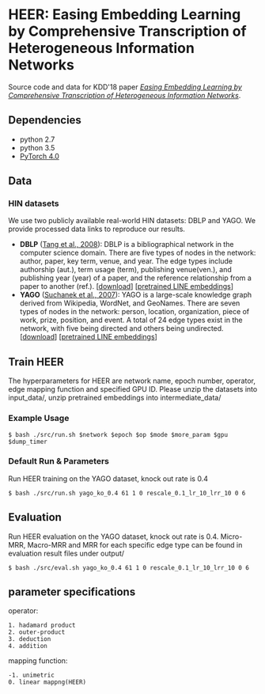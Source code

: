 # HEER: Easing Embedding Learning by Comprehensive Transcription of Heterogeneous Information Networks

Source code and data for KDD'18 paper *[Easing Embedding Learning by Comprehensive Transcription of
Heterogeneous Information Networks](http://yushi2.web.engr.illinois.edu/kdd18.pdf)*. 
## Dependencies
* python 2.7
* python 3.5
* [PyTorch 4.0](https://pytorch.org/)

## Data
### HIN datasets
We use two publicly available real-world HIN datasets: DBLP and YAGO. We provide processed data links to reproduce our results. 
* **DBLP** ([Tang et al., 2008](https://dl.acm.org/citation.cfm?id=1402008)): DBLP is a bibliographical network in the computer science domain. There are five types of nodes in the network: author, paper, key term, venue, and year. The edge types include authorship (aut.), term usage (term), publishing venue(ven.), and publishing year (year) of a paper, and the reference relationship from a paper to another (ref.). [[download](https://s3.us-east-2.amazonaws.com/heer-data/dblp.zip)] [[pretrained LINE embeddings](https://s3.us-east-2.amazonaws.com/heer-data/pretrained_dblp_emb.zip)]
* **YAGO** ([Suchanek et al., 2007](https://suchanek.name/work/publications/www2007.pdf)): YAGO is a large-scale knowledge graph derived from Wikipedia, WordNet, and GeoNames. There are seven types of nodes in the network: person, location, organization, piece of work, prize, position, and event. A total of 24 edge types exist in the network, with five being directed and others being undirected. [[download](https://s3.us-east-2.amazonaws.com/heer-data/yago.zip)] [[pretrained LINE embeddings](https://s3.us-east-2.amazonaws.com/heer-data/pretrained_yago_emb.zip)]

## Train HEER
The hyperparameters for HEER are network name, epoch number, operator, edge mapping function and specified GPU ID. Please unzip the datasets into input_data/, unzip pretrained embeddings into intermediate_data/
### Example Usage
```
$ bash ./src/run.sh $network $epoch $op $mode $more_param $gpu $dump_timer
```
### Default Run & Parameters
Run HEER training on the YAGO dataset, knock out rate is 0.4
```
$ bash ./src/run.sh yago_ko_0.4 61 1 0 rescale_0.1_lr_10_lrr_10 0 6
```

## Evaluation
Run HEER evaluation on the YAGO dataset, knock out rate is 0.4. Micro-MRR, Macro-MRR and MRR for each specific edge type can be found in evaluation result files under output/
```
$ bash ./src/eval.sh yago_ko_0.4 61 1 0 rescale_0.1_lr_10_lrr_10 0 6
```
## parameter specifications
operator:

	1. hadamard product
	2. outer-product
	3. deduction
	4. addition
	
mapping function:

	-1. unimetric
	0. linear mappng(HEER)
